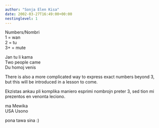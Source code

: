 ```yaml
---
author: "Sonja Elen Kisa"
date: 2002-03-27T16:49:00+00:00
nestinglevel: 1
---
```

Numbers/Nombri \
1 = wan \
2 = tu \
3+ = mute

Jan tu li kama \
Two people came \
Du homoj venis

There is also a more complicated way to express exact numbers beyond 3,
but this will be introduced in a lesson to come.

Ekzistas ankau pli komplika maniero esprimi nombrojn preter 3, sed tion
mi prezentos en venonta leciono.

ma Mewika \
USA
Usono

pona tawa sina :)